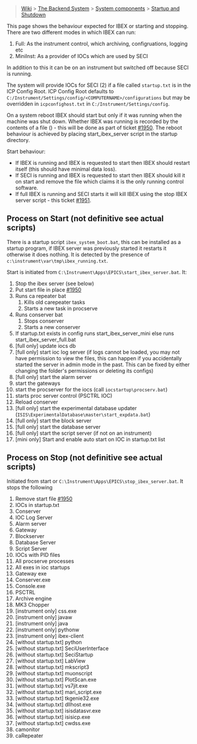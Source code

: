 > [Wiki](Home) > [The Backend System](The-Backend-System) > [System components](System-components) > [Startup and Shutdown](Startup-and-Shutdown)

This page shows the behaviour expected for IBEX or starting and stopping. There are two different modes in which IBEX can run:

1. Full: As the instrument control, which archiving, configruations, logging etc
2. MiniInst: As a provider of IOCs which are used by SECI

In addition to this it can be on an instrument but switched off because SECI is running.

The system will provide IOCs for SECI (2) if a file called `startup.txt` is in the ICP Config Root. ICP Config Root defaults to `C:/Instrument/Settings/config/<COMPUTERNAME>/configurations` but may be overridden in `icpconfighost.txt` in `C:/Instrument/Settings/config`.

On a system reboot IBEX should start but only if it was running when the machine was shut down. Whether IBEX was running is recorded by the contents of a file (<add file path>) - this will be done as part of ticket [#1950](https://github.com/ISISComputingGroup/IBEX/issues/1950). The reboot behaviour is achieved by placing start_ibex_server script in the startup directory.

Start behaviour:
* If IBEX is running and IBEX is requested to start then IBEX should restart itself (this should have minimal data loss).
* If SECI is running and IBEX is requested to start then IBEX should kill it on start and remove the file which claims it is the only running control software.
* If full IBEX is running and SECI starts it will kill IBEX using the stop IBEX server script - this ticket [#1951](https://github.com/ISISComputingGroup/IBEX/issues/1951).

## Process on Start (not definitive see actual scripts)

There is a startup script `ibex_system_boot.bat`, this can be installed as a startup program, if IBEX server was previously started it restarts it otherwise it does nothing. It is detected by the presence of `c:\instrument\var\tmp\ibex_running.txt`.

Start is initiated from `C:\Instrument\Apps\EPICS\start_ibex_server.bat`. It:

1. Stop the ibex server (see below)
1. Put start file in place [#1950](https://github.com/ISISComputingGroup/IBEX/issues/1950)
1. Runs ca repeater bat
    1. Kills old carepeater tasks
    1. Starts a new task in procserve
1. Runs conserver bat
    1. Stops conserver
    1. Starts a new conserver
1. If startup.txt exists in config runs start_ibex_server_mini else runs start_ibex_server_full.bat
1. [full only] update iocs db
1. [full only] start ioc log server (if logs cannot be loaded, you may not have permission to view the files, this can happen if you accidentally started the server in admin mode in the past. This can be fixed by either changing the folder's permissions or deleting its configs)
1. [full only] start the alarm server
1. start the gateways
1. start the procserver for the iocs (call `iocstartup\procserv.bat`)
1. starts proc server control (PSCTRL IOC)
1. Reload conserver
1. [full only] start the experimental database updater (`ISIS\ExperimentalDatabase\master\start_expdata.bat`)
1. [full only] start the block server
1. [full only] start the database server
1. [full only] start the script server (if not on an instrument)
1. [mini only] Start and enable auto start on IOC in startup.txt list

## Process on Stop (not definitive see actual scripts)

Initiated from start or `C:\Instrument\Apps\EPICS\stop_ibex_server.bat`. It stops the following

1. Remove start file [#1950](https://github.com/ISISComputingGroup/IBEX/issues/1950)
1. IOCs in startup.txt
1. Conserver
1. IOC Log Server
1. Alarm server
1. Gateway
1. Blockserver
1. Database Server
1. Script Server
1. IOCs with PID files
1. All procserve processes
1. All exes in ioc startups
1. Gateway exe
1. Conserver.exe
1. Console.exe
1. PSCTRL
1. Archive engine
1. MK3 Chopper
1. [instrument only] css.exe
1. [instrument only] javaw
1. [instrument only] java
1. [instrument only] pythonw
1. [instrument only] ibex-client
1. [without startup.txt] python
1. [without startup.txt] SeciUserInterface
1. [without startup.txt] SeciStartup
1. [without startup.txt] LabView
1. [without startup.txt] mkscript3
1. [without startup.txt] muonscript
1. [without startup.txt] PlotScan.exe
1. [without startup.txt] vs7jit.exe
1. [without startup.txt] mari_script.exe 
1. [without startup.txt] tkgenie32.exe
1. [without startup.txt] dllhost.exe
1. [without startup.txt] isisdatasvr.exe
1. [without startup.txt] isisicp.exe
1. [without startup.txt] cwdss.exe
1. camonitor
1. caRepeater
